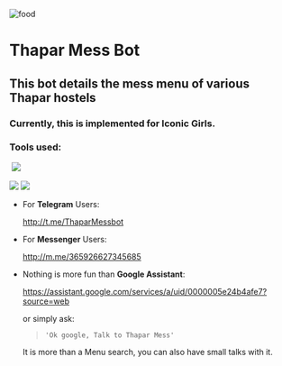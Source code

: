 ![food](https://user-images.githubusercontent.com/22110239/55704124-11b03480-59f9-11e9-9538-171a2cf3d82f.jpg)
# Thapar Mess Bot
## This bot details the mess menu of various Thapar hostels
### Currently, this is implemented for Iconic Girls.
   ### Tools used:
  <img src="https://dialogflow.com/images/deploy.png"/>
  
  <img src="https://www.herokucdn.com/deploy/button.svg"/>
  
  <img src="https://img.shields.io/pypi/pyversions/jenkins-badges.svg">


* For **Telegram** Users:
 
   http://t.me/ThaparMessbot
* For **Messenger** Users:

   http://m.me/365926627345685
* Nothing is more fun than **Google Assistant**:

   https://assistant.google.com/services/a/uid/0000005e24b4afe7?source=web

   or simply ask:
   > `'Ok google, Talk to Thapar Mess'` 

   It is more than a Menu search, you can also have small talks with it.
   


